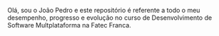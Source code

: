 Olá, sou o João Pedro e este repositório é referente a todo o meu desempenho, progresso e evolução no curso de Desenvolvimento de Software Multplataforma na Fatec Franca.